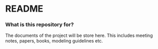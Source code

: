 # README #

### What is this repository for? ###

The documents of the project will be store here. This includes meeting notes, papers, books, modeling guidelines etc. 
